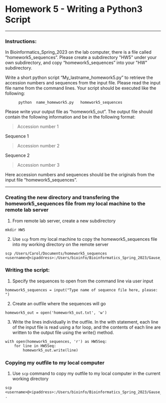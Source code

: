 # Homework 5 - Writing a Python3 Script
---
### **Instructions:**
In Bioinformatics_Spring_2023 on the lab computer, there is a file called “homework5_sequences”. Please create a subdirectory "HW5" under your own subdirectory, and copy “homework5_sequences” into your "HW" subdirectory.

Write a short python script “My_lastname_homework5.py” to retrieve the accession numbers and sequences from the input file. Please read the input file name from the command lines. Your script should be executed like the following:

          python  name_homework5.py   homework5_sequences

Please write your output file as “homework5_out”. The output file should contain the following information and be in the following format:

>Accession number 1

   Sequence 1

>Accession number 2

   Sequence 2

>Accession number 3

Here accession numbers and sequences should be the originals from the input file “homework5_sequences”.

---


### Creating the new directory and transfering the homework5_sequences file from my local machine to the remote lab server

1. From remote lab server, create a new subdirectory
```
mkdir HW5
```
2. Use `scp` from my local machine to copy the homework5_sequences file into my working directory on the remote server
```
scp /Users/Carol/Documents/homework5_sequences <username>@<ipaddress>:/Users/bioinfo/Bioinformatics_Spring_2023/Gause_Carol/HW5
```


### Writing the script:

1. Specify the sequences to open from the command line via user input
```
homework5_sequences = input("Type name of sequence file here, please: ")
```

2. Create an outfile where the sequences will go
```
homework5_out = open('homework5_out.txt', 'w')
```

3. Write the lines individually in the outfile. In the with statement, each line of the input file is read using a for loop, and the contents of each line are written to the output file using the write() method.

```
with open(homework5_sequences, 'r') as HW5Seq:
    for line in HW5Seq:
        homework5_out.write(line)
```

### Copying my outfile to my local computer

1. Use `scp` command to copy my outfile to my local computer in the current working directory 
```
scp <username>@<ipaddress>:/Users/bioinfo/Bioinformatics_Spring_2023/Gause_Carol/HW5/homework5_out.txt .
```

